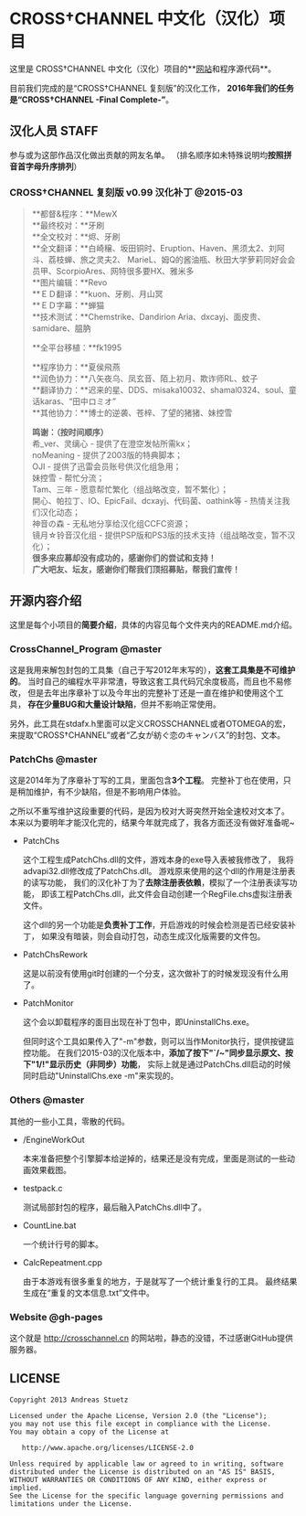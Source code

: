 # CROSS†CHANNEL 中文化（汉化）项目
这里是 CROSS†CHANNEL 中文化（汉化）项目的**[网站](http://crosschannel.cn/)和程序源代码**。

目前我们完成的是“CROSS†CHANNEL 复刻版”的汉化工作，
**2016年我们的任务是“CROSS†CHANNEL -Final Complete-”**。

## 汉化人员 STAFF

参与或为这部作品汉化做出贡献的网友名单。
（排名顺序如未特殊说明均**按照拼音首字母升序排列**）

### CROSS†CHANNEL 复刻版 v0.99 汉化补丁 @2015-03

> **都督&程序：**MewX<br/>
> **最终校对：**牙刷<br/>
> **全文校对：**烬、牙刷<br/>
> **全文翻译：**白崎穣、坂田铜时、Eruption、Haven、黑须太2、刘阿斗、荔枝蝉、旅之灵夫2、
> MarieL、姆Q的酱油瓶、秋田大学萝莉同好会会员甲、ScorpioAres、网特很多要HX、雅米多<br/>
> **图片编辑：**Revo<br/>
> **ＥＤ翻译：**kuon、牙刷、月山冥<br/>
> **ＥＤ字幕：**蝉猫<br/>
> **技术测试：**Chemstrike、Dandirion Aria、dxcayj、面皮贵、samidare、腽肭<br/>
>
> **全平台移植：**fk1995<br/>
>
> **程序协力：**夏侯飛燕<br/>
> **润色协力：**八矢夜乌、凤玄音、陌上初月、欺诈师RL、蚊子<br/>
> **翻译协力：**迟来的星、DDS、misaka10032、shamal0324、soul、童话karas、“田中ロミオ”<br/>
> **其他协力：**博士的逆袭、苍梓、了望的猪猪、妹控雪<br/>
>
> **鸣谢：（按时间顺序）**<br/>
> 希_ver、灵缡心 - 提供了在澄空发帖所需kx；<br/>
> noMeaning - 提供了2003版的特典脚本；<br/>
> OJI - 提供了迅雷会员账号供汉化组急用；<br/>
> 妹控雪 - 帮忙分流；<br/>
> Tam、三年 - 愿意帮忙繁化（组战略改变，暂不繁化）；<br/>
> 開心、帕拉丁、IO、EpicFail、dcxayj、代码菌、oathink等 - 热情关注我们汉化动态；<br/>
> 神音の森 - 无私地分享给汉化组CCFC资源；<br/>
> 镜月☆铃音汉化组 - 提供PSP版和PS3版的技术支持（组战略改变，暂不汉化）；<br/>
> **很多来应募却没有成功的，感谢你们的尝试和支持！**<br/>
> **广大吧友、坛友，感谢你们帮我们顶招募贴，帮我们宣传！**

## 开源内容介绍

这里是每个小项目的**简要介绍**，具体的内容见每个文件夹内的README.md介绍。

### CrossChannel_Program @master

这是我用来解包封包的工具集（自己于写2012年末写的），**这套工具集是不可维护的**。
当时自己的编程水平非常渣，导致这套工具代码冗余度极高，而且也不易修改，
但是去年出序章补丁以及今年出的完整补丁还是一直在维护和使用这个工具，
**存在少量BUG和大量设计缺陷**，但并不影响正常使用。

另外，此工具在stdafx.h里面可以定义CROSSCHANNEL或者OTOMEGA的宏，
来提取“CROSS†CHANNEL”或者“乙女が紡ぐ恋のキャンバス”的封包、文本。

### PatchChs @master

这是2014年为了序章补丁写的工具，里面包含**3个工程**。
完整补丁也在使用，只是稍加维护，有不少缺陷，但是不影响用户体验。

之所以不重写维护这段重要的代码，是因为校对大哥突然开始全速校对文本了。
本来以为要明年才能汉化完的，结果今年就完成了，我各方面还没有做好准备呢~

- PatchChs

  这个工程生成PatchChs.dll的文件，游戏本身的exe导入表被我修改了，
我将advapi32.dll修改成了PatchChs.dll。
游戏原来使用的这个dll的作用是注册表的读写功能，
我们的汉化补丁为了**去除注册表依赖**，模拟了一个注册表读写功能，
即该工程PatchChs.dll，此文件会自动创建一个RegFile.chs虚拟注册表文件。

  这个dll的另一个功能是**负责补丁工作**，开启游戏的时候会检测是否已经安装补丁，
如果没有暗装，则会自动打包，动态生成汉化版需要的文件包。


- PatchChsRework

  这是以前没有使用git时创建的一个分支，这次做补丁的时候发现没有什么用了。


- PatchMonitor

  这个会以卸载程序的面目出现在补丁包中，即UninstallChs.exe。

  但同时这个工具如果传入了"-m"参数，则可以当作Monitor执行，提供按键监控功能。
在我们2015-03的汉化版本中，**添加了按下"\`/~"同步显示原文、按下"1/!"显示历史（非同步）功能**，
实际上就是通过PatchChs.dll启动的时候同时启动"UninstallChs.exe -m"来实现的。

### Others @master

其他的一些小工具，零散的代码。

- /EngineWorkOut

  本来准备把整个引擎脚本给逆掉的，结果还是没有完成，里面是测试的一些动画效果截图。

- testpack.c

  测试局部封包的程序，最后融入PatchChs.dll中了。

- CountLine.bat

  一个统计行号的脚本。

- CalcRepeatment.cpp

  由于本游戏有很多重复的地方，于是就写了一个统计重复行的工具。
最终结果生成在“重复的文本信息.txt”文件中。

### Website @gh-pages

这个就是 http://crosschannel.cn 的网站啦，静态的没错，不过感谢GitHub提供服务器。

## LICENSE

    Copyright 2013 Andreas Stuetz

    Licensed under the Apache License, Version 2.0 (the "License");
    you may not use this file except in compliance with the License.
    You may obtain a copy of the License at

       http://www.apache.org/licenses/LICENSE-2.0

    Unless required by applicable law or agreed to in writing, software
    distributed under the License is distributed on an "AS IS" BASIS,
    WITHOUT WARRANTIES OR CONDITIONS OF ANY KIND, either express or implied.
    See the License for the specific language governing permissions and
    limitations under the License.
